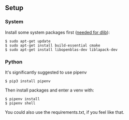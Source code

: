 ## Setup
### System
Install some system packages first ([needed for dlib](https://www.pyimagesearch.com/2018/01/22/install-dlib-easy-complete-guide/)):

```shell
$ sudo apt-get update
$ sudo apt-get install build-essential cmake
$ sudo apt-get install libopenblas-dev liblapack-dev 
```

### Python
It's significantly suggested to use pipenv
```shell
$ pip3 install pipenv
```

Then install packages and enter a venv with:

```shell
$ pipenv install
$ pipenv shell
```

You could also use the requirements.txt, if you feel like that.
